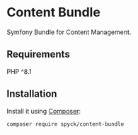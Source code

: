 # Content Bundle

Symfony Bundle for Content Management.

## Requirements
PHP ^8.1

## Installation
Install it using [Composer](https://getcomposer.org/):

```sh
composer require spyck/content-bundle
```
